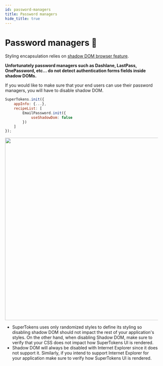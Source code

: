 ```yaml
---
id: password-managers
title: Password managers
hide_title: true
---
```


# Password managers 🔑


Styling encapsulation relies on <a href="https://developer.mozilla.org/en-US/docs/Web/Web_Components/Using_shadow_DOM" target="_blank" rel="noreferer noopener">shadow DOM browser feature</a>. 

**Unfortunately password managers such as Dashlane, LastPass, OnePassword, etc... do not detect authentication forms fields inside shadow DOMs.**

 If you would like to make sure that your end users can use their password managers, you will have to disable shadow DOM. 


<!--DOCUSAURUS_CODE_TABS-->
<!--ReactJS-->

```js
SuperTokens.init({
    appInfo: {...},
    recipeList: [
        EmailPassword.init({
            useShadowDom: false
        })
    ]
});
```

<!--END_DOCUSAURUS_CODE_TABS-->

<img width="600px" src="/docs/static/assets/emailpassword/password-manager.png" />


<div class="specialNote" style="margin-bottom: 20px">

- SuperTokens uses only randomized styles to define its styling so disabling shadow DOM  should not impact the rest of your application's styles. On the other hand, when disabling Shadow DOM, make sure to verify that your CSS does not impact how SuperTokens UI is rendered.
- Shadow DOM will always be disabled with Internet Explorer since it does not support it. Similarly, if you intend to support Internet Explorer for your application make sure to verify how SuperTokens UI is rendered.
</div>
